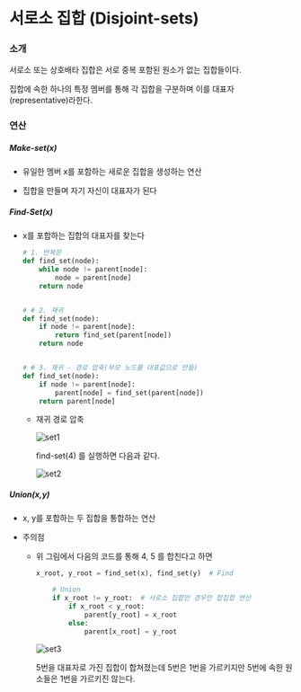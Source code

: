 # 서로소 집합 (Disjoint-sets)

### 소개

서로소 또는 상호배타 집합은 서로 중복 포함된 원소가 없는 집합들이다.

집합에 속한 하나의 특정 멤버를 통해 각 집합을 구분하며 이를 대표자(representative)라한다.



### 연산

##### Make-set(x)

- 유일한 멤버 x를 포함하는 새로운 집합을 생성하는 연산

- 집합을 만들며 자기 자신이 대표자가 된다

##### Find-Set(x) 

- x를 포합하는 집합의 대표자를 찾는다

  ```python
  # 1. 반복문
  def find_set(node):
      while node != parent[node]:
          node = parent[node]
      return node
  
  
  # # 2. 재귀
  def find_set(node):
      if node != parent[node]:
          return find_set(parent[node])
      return node
  
  
  # # 3. 재귀 - 경로 압축(부모 노드를 대표값으로 만듦)
  def find_set(node):
      if node != parent[node]:
          parent[node] = find_set(parent[node])
      return parent[node]
  ```

  - 재귀 경로 압축 

    ![set1](https://user-images.githubusercontent.com/84832358/193588147-4df8a138-efe6-4cf9-9029-40cf55f1e4d3.png)

    find-set(4) 를 실행하면 다음과 같다.

    ![set2](https://user-images.githubusercontent.com/84832358/193588157-ef2e3114-6e78-4512-bc96-ed224654d00d.png)

##### Union(x,y)

- x, y를 포합하는 두 집합을 통합하는 연산

- 주의점

  - 위 그림에서 다음의 코드를 통해 4, 5 를 합친다고 하면 

    ```python
    x_root, y_root = find_set(x), find_set(y)  # Find
    
        # Union
        if x_root != y_root:  # 서로소 집합인 경우만 합집합 연산
            if x_root < y_root:
                parent[y_root] = x_root
            else:
                parent[x_root] = y_root
    ```

    ![set3](https://user-images.githubusercontent.com/84832358/193588161-a069393e-41c1-41f9-a93a-12f0c1470da8.png)

    5번을 대표자로 가진 집합이 합쳐졌는데 5번은 1번을 가르키지만 5번에 속한 원소들은 1번을 가르키진 않는다. 


